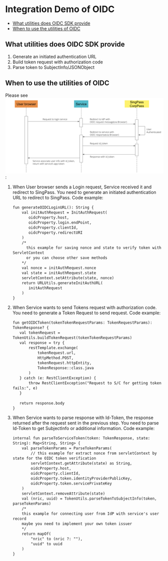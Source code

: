 # Integration Demo of OIDC

- [What utilities does OIDC SDK provide](#What-utilities-does-OIDC-SDK-provide)
- [When to use the utilities of OIDC](#When-to-use-the-utilities-of-OIDC)


## What utilities does OIDC SDK provide

1. Generate an initiated authentication URL
2. Build token request with authorization code
3. Parse token to SubjectInfo/JSONObject


## When to use the utilities of OIDC

Please see ![OIDC flow](../images/oidc_flow.png):

1. When User browser sends a Login request, Service received it and redirect to SingPass.
    You need to generate an initiated authentication URL to redirect to SingPass. Code example:
    ```
    fun generateOIDCLoginURL(): String {
        val initAuthRequest = InitAuthRequest(
           oidcProperty.host,
           oidcProperty.login.endPoint,
           oidcProperty.clientId,
           oidcProperty.redirectURI
        )
        /*
          this example for saving nonce and state to verify token with ServletContext
          or you can choose other save methods
        */
        val nonce = initAuthRequest.nonce
        val state = initAuthRequest.state
        servletContext.setAttribute(state, nonce)
        return URLUtils.generateInitAuthURL(
           initAuthRequest
        )
    }
    ```

2. When Service wants to send Tokens request with authorization code. You need to generate a Token Request to send request. Code example:
    ```
    fun getOIDCToken(tokenTokenRequestParams: TokenRequestParams): TokenResponse? {
       val tokenRequest = TokenUtils.buildTokenRequest(tokenTokenRequestParams)
       val response = try {
           restTemplate.exchange(
               tokenRequest.url,
               HttpMethod.POST,
               tokenRequest.httpEntity,
               TokenResponse::class.java
           )
       } catch (e: RestClientException) {
           throw RestClientException("Request to S/C for getting token fails:", e)
       }

       return response.body
    }
    ```

3. When Service wants to parse response with Id-Token, the response returned after the request sent in the previous step.
    You need to parse Id-Token to get SubjectInfo or additional information. Code example:
    ```
    internal fun parseToServiceToken(token: TokenResponse, state: String): Map<String, String> {
        val parseTokenParams = ParseTokenParams(
            // this example for extract nonce from servletContext by state for the OIDC token verification
            servletContext.getAttribute(state) as String,
            oidcProperty.host,
            oidcProperty.clientId,
            oidcProperty.token.identityProviderPublicKey,
            oidcProperty.token.servicePrivateKey
        )
        servletContext.removeAttribute(state)
        val (nric, uuid) = TokenUtils.parseTokenToSubjectInfo(token, parseTokenParams)
        /*
        this example for connecting user from IdP with service's user record
        maybe you need to implement your own token issuer
        */
        return mapOf(
            "nric" to (nric ?: ""),
            "uuid" to uuid
        )
    }
    ```
